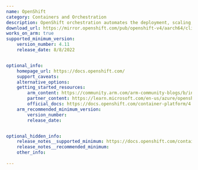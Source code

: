 ```yaml
---
name: OpenShift
category: Containers and Orchestration 
description: OpenShift orchestration automates the deployment, scaling, management, and monitoring of containerized applications.
download_url: https://mirror.openshift.com/pub/openshift-v4/aarch64/clients/ocp/
works_on_arm: true
supported_minimum_version:
    version_number: 4.11
    release_date: 8/8/2022


optional_info:
    homepage_url: https://docs.openshift.com/
    support_caveats:
    alternative_options:
    getting_started_resources:
        arm_content: https://community.arm.com/arm-community-blogs/b/infrastructure-solutions-blog/posts/software-innovations-with-red-hat-and-arm
        partner_content: https://learn.microsoft.com/en-us/azure/openshift/quickstart-openshift-arm-bicep-template?pivots=aro-arm 
        official_docs: https://docs.openshift.com/container-platform/4.9/installing/installing_sno/install-sno-installing-sno.html
    arm_recommended_minimum_version:
        version_number: 
        release_date:


optional_hidden_info:
    release_notes__supported_minimum: https://docs.openshift.com/container-platform/4.11/release_notes/ocp-4-11-release-notes.html
    release_notes__recommended_minimum:
    other_info: 
    
---
```

